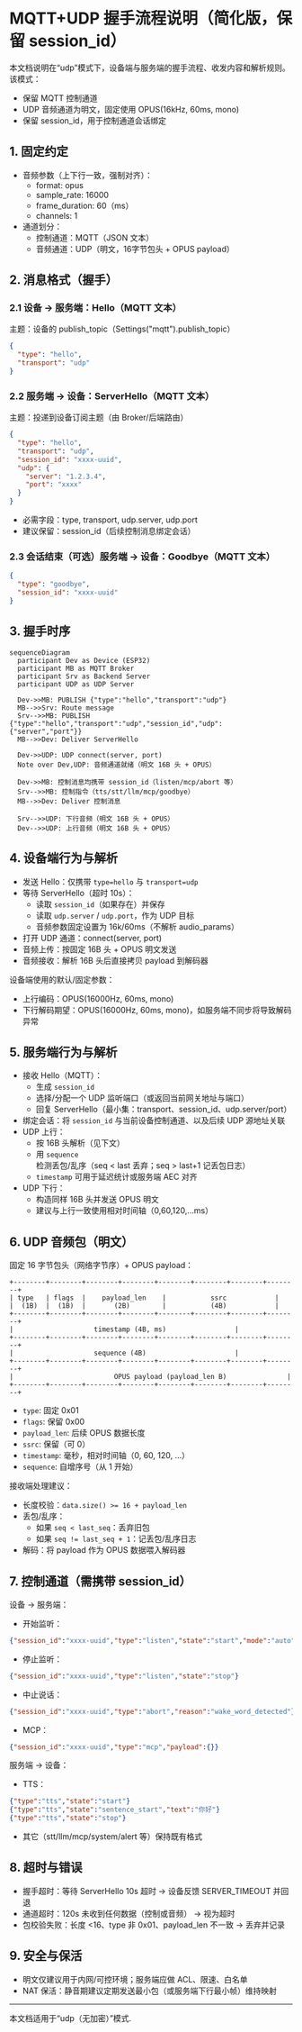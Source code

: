 # MQTT+UDP 握手流程说明（简化版，保留 session_id）

本文档说明在“udp”模式下，设备端与服务端的握手流程、收发内容和解析规则。该模式：
- 保留 MQTT 控制通道
- UDP 音频通道为明文，固定使用 OPUS(16kHz, 60ms, mono)
- 保留 session_id，用于控制通道会话绑定


## 1. 固定约定

- 音频参数（上下行一致，强制对齐）：
  - format: opus
  - sample_rate: 16000
  - frame_duration: 60（ms）
  - channels: 1
- 通道划分：
  - 控制通道：MQTT（JSON 文本）
  - 音频通道：UDP（明文，16字节包头 + OPUS payload）

## 2. 消息格式（握手）

### 2.1 设备 → 服务端：Hello（MQTT 文本）
主题：设备的 publish_topic（Settings("mqtt").publish_topic）

```json
{
  "type": "hello",
  "transport": "udp"
}
```

### 2.2 服务端 → 设备：ServerHello（MQTT 文本）
主题：投递到设备订阅主题（由 Broker/后端路由）

```json
{
  "type": "hello",
  "transport": "udp",
  "session_id": "xxxx-uuid",
  "udp": {
    "server": "1.2.3.4",
    "port": "xxxx"
  }
}
```

- 必需字段：type, transport, udp.server, udp.port
- 建议保留：session_id（后续控制消息绑定会话）


### 2.3 会话结束（可选）服务端 → 设备：Goodbye（MQTT 文本）
```json
{
  "type": "goodbye",
  "session_id": "xxxx-uuid"
}
```

## 3. 握手时序

```mermaid
sequenceDiagram
  participant Dev as Device (ESP32)
  participant MB as MQTT Broker
  participant Srv as Backend Server
  participant UDP as UDP Server

  Dev->>MB: PUBLISH {"type":"hello","transport":"udp"}
  MB-->>Srv: Route message
  Srv-->>MB: PUBLISH {"type":"hello","transport":"udp","session_id","udp":{"server","port"}}
  MB-->>Dev: Deliver ServerHello

  Dev->>UDP: UDP connect(server, port)
  Note over Dev,UDP: 音频通道就绪（明文 16B 头 + OPUS）

  Dev->>MB: 控制消息均携带 session_id（listen/mcp/abort 等）
  Srv-->>MB: 控制指令（tts/stt/llm/mcp/goodbye）
  MB-->>Dev: Deliver 控制消息

  Srv-->>UDP: 下行音频（明文 16B 头 + OPUS）
  Dev-->>UDP: 上行音频（明文 16B 头 + OPUS）
```

## 4. 设备端行为与解析

- 发送 Hello：仅携带 `type=hello` 与 `transport=udp`
- 等待 ServerHello（超时 10s）：
  - 读取 `session_id`（如果存在）并保存
  - 读取 `udp.server` / `udp.port`，作为 UDP 目标
  - 音频参数固定设置为 16k/60ms（不解析 audio_params）
- 打开 UDP 通道：connect(server, port)
- 音频上传：按固定 16B 头 + OPUS 明文发送
- 音频接收：解析 16B 头后直接拷贝 payload 到解码器

设备端使用的默认/固定参数：
- 上行编码：OPUS(16000Hz, 60ms, mono)
- 下行解码期望：OPUS(16000Hz, 60ms, mono)，如服务端不同步将导致解码异常

## 5. 服务端行为与解析

- 接收 Hello（MQTT）：
  - 生成 `session_id`
  - 选择/分配一个 UDP 监听端口（或返回当前网关地址与端口）
  - 回复 ServerHello（最小集：transport、session_id、udp.server/port）
- 绑定会话：将 `session_id` 与当前设备控制通道、以及后续 UDP 源地址关联
- UDP 上行：
  - 按 16B 头解析（见下文）
  - 用 `sequence` 检测丢包/乱序（seq < last 丢弃；seq > last+1 记丢包日志）
  - `timestamp` 可用于延迟统计或服务端 AEC 对齐
- UDP 下行：
  - 构造同样 16B 头并发送 OPUS 明文
  - 建议与上行一致使用相对时间轴（0,60,120,…ms）

## 6. UDP 音频包（明文）

固定 16 字节包头（网络字节序）+ OPUS payload：

```
+--------+--------+--------+--------+--------+--------+--------+--------+
| type   | flags  |    payload_len    |           ssrc            |
|  (1B)  |  (1B)  |       (2B)        |           (4B)            |
+--------+--------+--------+--------+--------+--------+--------+--------+
|                    timestamp (4B, ms)                 |
+--------+--------+--------+--------+--------+--------+--------+--------+
|                    sequence (4B)                      |
+--------+--------+--------+--------+--------+--------+--------+--------+
|                         OPUS payload (payload_len B)               |
+--------+--------+--------+--------+--------+--------+--------+--------+
```

- `type`: 固定 0x01
- `flags`: 保留 0x00
- `payload_len`: 后续 OPUS 数据长度
- `ssrc`: 保留（可 0）
- `timestamp`: 毫秒，相对时间轴（0, 60, 120, ...）
- `sequence`: 自增序号（从 1 开始）

接收端处理建议：
- 长度校验：`data.size() >= 16 + payload_len`
- 丢包/乱序：
  - 如果 `seq < last_seq`：丢弃旧包
  - 如果 `seq != last_seq + 1`：记丢包/乱序日志
- 解码：将 payload 作为 OPUS 数据喂入解码器

## 7. 控制通道（需携带 session_id）

设备 → 服务端：
- 开始监听：
```json
{"session_id":"xxxx-uuid","type":"listen","state":"start","mode":"auto"}
```
- 停止监听：
```json
{"session_id":"xxxx-uuid","type":"listen","state":"stop"}
```
- 中止说话：
```json
{"session_id":"xxxx-uuid","type":"abort","reason":"wake_word_detected"}
```
- MCP：
```json
{"session_id":"xxxx-uuid","type":"mcp","payload":{}}
```

服务端 → 设备：
- TTS：
```json
{"type":"tts","state":"start"}
{"type":"tts","state":"sentence_start","text":"你好"}
{"type":"tts","state":"stop"}
```
- 其它（stt/llm/mcp/system/alert 等）保持既有格式

## 8. 超时与错误

- 握手超时：等待 ServerHello 10s 超时 → 设备反馈 SERVER_TIMEOUT 并回退
- 通道超时：120s 未收到任何数据（控制或音频） → 视为超时
- 包校验失败：长度 <16、type 非 0x01、payload_len 不一致 → 丢弃并记录

## 9. 安全与保活

- 明文仅建议用于内网/可控环境；服务端应做 ACL、限速、白名单
- NAT 保活：静音期建议定期发送最小包（或服务端下行最小帧）维持映射

---

本文档适用于“udp（无加密）”模式.
